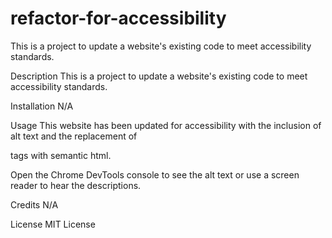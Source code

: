 # refactor-for-accessibility
This is a project to update a website's existing code to meet accessibility standards.

Description
This is a project to update a website's existing code to meet accessibility standards.

Installation
N/A

Usage
This website has been updated for accessibility with the inclusion of alt text and the replacement of <div> tags with semantic html.

Open the Chrome DevTools console to see the alt text or use a screen reader to hear the descriptions. 

Credits
N/A

License
MIT License
